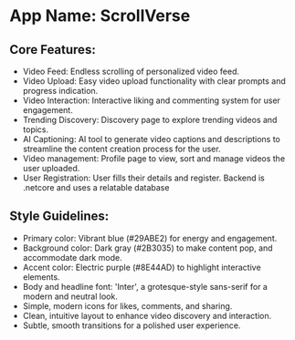# **App Name**: ScrollVerse

## Core Features:

- Video Feed: Endless scrolling of personalized video feed.
- Video Upload: Easy video upload functionality with clear prompts and progress indication.
- Video Interaction: Interactive liking and commenting system for user engagement.
- Trending Discovery: Discovery page to explore trending videos and topics.
- AI Captioning: AI tool to generate video captions and descriptions to streamline the content creation process for the user.
- Video management: Profile page to view, sort and manage videos the user uploaded.
- User Registration: User fills their details and register. Backend is .netcore and uses a relatable database

## Style Guidelines:

- Primary color: Vibrant blue (#29ABE2) for energy and engagement.
- Background color: Dark gray (#2B3035) to make content pop, and accommodate dark mode.
- Accent color: Electric purple (#8E44AD) to highlight interactive elements.
- Body and headline font: 'Inter', a grotesque-style sans-serif for a modern and neutral look.
- Simple, modern icons for likes, comments, and sharing.
- Clean, intuitive layout to enhance video discovery and interaction.
- Subtle, smooth transitions for a polished user experience.